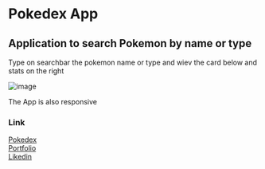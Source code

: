 <h1>Pokedex App</h1>

<h2>Application to search Pokemon by name or type</h2>

<p>Type on searchbar the pokemon name or type and wiev the card below and stats on the right</p>

![image](https://github.com/So-Ca/pokedex/assets/121359947/6d4f1f20-62ec-43a7-bfe4-c571c18ac84b)

<p>The App is also responsive</p>

  <h3>Link</h3>

  <a href="[https://climate-stats-so-ca.netlify.app/](https://inspiring-granita-db882c.netlify.app/)">Pokedex</a><br>
  <a href="https://sonny-caputo-portfolio.netlify.app/">Portfolio</a><br>
  <a href="https://www.linkedin.com/in/sonny-caputo-554315185">Likedin</a><br>
